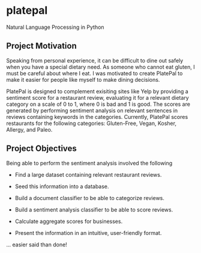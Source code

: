 # platepal
Natural Language Processing in Python

Project Motivation
------------------
Speaking from personal experience, it can be difficult to dine out safely when you have a special dietary need. As someone who cannot eat gluten, I must be careful about where I eat. I was motivated to create PlatePal to make it easier for people like myself to make dining decisions.

PlatePal is designed to complement exisiting sites like Yelp by providing a sentiment score for a restaurant review, evaluating it for a relevant dietary category on a scale of 0 to 1, where 0 is bad and 1 is good. The scores are generated by performing sentiment analysis on relevant sentences in reviews containing keywords in the categories. Currently, PlatePal scores restaurants for the following categories: Gluten-Free, Vegan, Kosher, Allergy, and Paleo.

Project Objectives
------------------
Being able to perform the sentiment analysis involved the following

- Find a large dataset containing relevant restaurant reviews.
- Seed this information into a database.
- Build a document classifier to be able to categorize reviews.
- Build a sentiment analysis classifier to be able to score reviews.

- Calculate aggregate scores for businesses.
- Present the information in an intuitive, user-friendly format.

... easier said than done!

